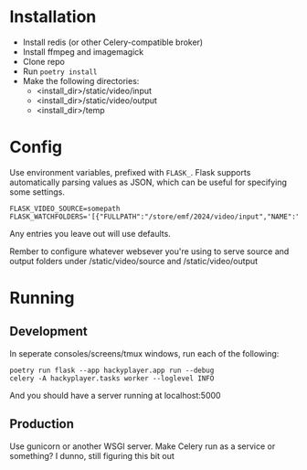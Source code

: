 # Installation
- Install redis (or other Celery-compatible broker)
- Install ffmpeg and imagemagick
- Clone repo
- Run `poetry install`
- Make the following directories:
  - <install_dir>/static/video/input
  - <install_dir>/static/video/output
  - <install_dir>/temp

# Config

Use environment variables, prefixed with `FLASK_`. Flask supports automatically parsing values as JSON, which can be useful for specifying some settings.

```
FLASK_VIDEO_SOURCE=somepath
FLASK_WATCHFOLDERS='[{"FULLPATH":"/store/emf/2024/video/input","NAME":"input","OUTPUT_DIR":"/store/emf/2024/video/source"}]'
```

Any entries you leave out will use defaults.

Rember to configure whatever websever you're using to serve source and output folders under /static/video/source and /static/video/output

# Running
## Development
In seperate consoles/screens/tmux windows, run each of the following:

    poetry run flask --app hackyplayer.app run --debug
    celery -A hackyplayer.tasks worker --loglevel INFO

And you should have a server running at localhost:5000

## Production
Use gunicorn or another WSGI server. Make Celery run as a service or something? I dunno, still figuring this bit out
